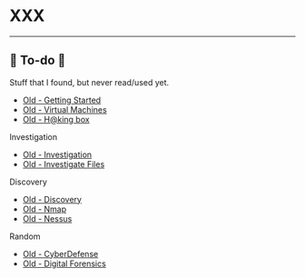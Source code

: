 # XXX

<hr class="sep-both">

## 👻 To-do 👻

Stuff that I found, but never read/used yet.

<div class="row row-cols-md-2"><div>

* [Old - Getting Started](/_kmp/_cybersecurity/cybersecurity/index.md)
* [Old - Virtual Machines](/_kmp/_cybersecurity/cybersecurity/vms.md)
* [Old - H@king box](/_kmp/_cybersecurity/cybersecurity/hacking_box.md)

Investigation

* [Old - Investigation](/_kmp/_cybersecurity/investigation/general/index.md)
* [Old - Investigate Files](/_kmp/_cybersecurity/investigation/files/index.md)
</div><div>

Discovery

* [Old - Discovery](/_kmp/_cybersecurity/discovery/index.md)
* [Old - Nmap](/_kmp/_cybersecurity/discovery/nmap/index.md)
* [Old - Nessus](/_kmp/_cybersecurity/discovery/nmap/index.md)

Random

* [Old - CyberDefense](/_kmp/_cybersecurity/defense/general/index.md)
* [Old - Digital Forensics](/_kmp/_cybersecurity/defense/digital_forensics/index.md)
</div></div>